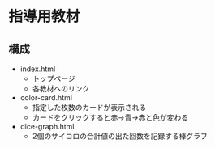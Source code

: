 # 指導用教材

## 構成

- index.html
  - トップページ
  - 各教材へのリンク
- color-card.html
  - 指定した枚数のカードが表示される
  - カードをクリックすると赤→青→赤と色が変わる
- dice-graph.html
  - 2個のサイコロの合計値の出た回数を記録する棒グラフ